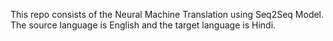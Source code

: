 This repo consists of the Neural Machine Translation using Seq2Seq Model. The source language is English and the target language is Hindi.  
